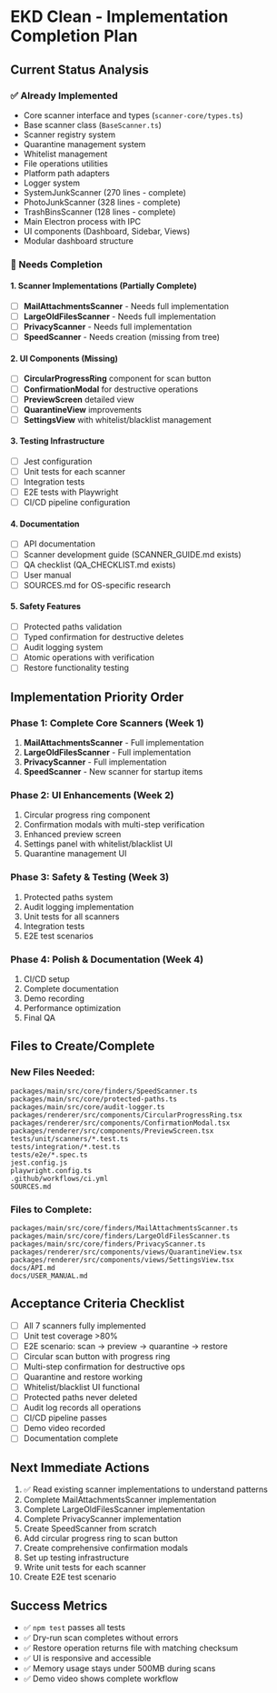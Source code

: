 # EKD Clean - Implementation Completion Plan

## Current Status Analysis

### ✅ Already Implemented
- Core scanner interface and types (`scanner-core/types.ts`)
- Base scanner class (`BaseScanner.ts`)
- Scanner registry system
- Quarantine management system
- Whitelist management
- File operations utilities
- Platform path adapters
- Logger system
- SystemJunkScanner (270 lines - complete)
- PhotoJunkScanner (328 lines - complete)
- TrashBinsScanner (128 lines - complete)
- Main Electron process with IPC
- UI components (Dashboard, Sidebar, Views)
- Modular dashboard structure

### 🔧 Needs Completion

#### 1. Scanner Implementations (Partially Complete)
- [ ] **MailAttachmentsScanner** - Needs full implementation
- [ ] **LargeOldFilesScanner** - Needs full implementation
- [ ] **PrivacyScanner** - Needs full implementation
- [ ] **SpeedScanner** - Needs creation (missing from tree)

#### 2. UI Components (Missing)
- [ ] **CircularProgressRing** component for scan button
- [ ] **ConfirmationModal** for destructive operations
- [ ] **PreviewScreen** detailed view
- [ ] **QuarantineView** improvements
- [ ] **SettingsView** with whitelist/blacklist management

#### 3. Testing Infrastructure
- [ ] Jest configuration
- [ ] Unit tests for each scanner
- [ ] Integration tests
- [ ] E2E tests with Playwright
- [ ] CI/CD pipeline configuration

#### 4. Documentation
- [ ] API documentation
- [ ] Scanner development guide (SCANNER_GUIDE.md exists)
- [ ] QA checklist (QA_CHECKLIST.md exists)
- [ ] User manual
- [ ] SOURCES.md for OS-specific research

#### 5. Safety Features
- [ ] Protected paths validation
- [ ] Typed confirmation for destructive deletes
- [ ] Audit logging system
- [ ] Atomic operations with verification
- [ ] Restore functionality testing

## Implementation Priority Order

### Phase 1: Complete Core Scanners (Week 1)
1. **MailAttachmentsScanner** - Full implementation
2. **LargeOldFilesScanner** - Full implementation  
3. **PrivacyScanner** - Full implementation
4. **SpeedScanner** - New scanner for startup items

### Phase 2: UI Enhancements (Week 2)
1. Circular progress ring component
2. Confirmation modals with multi-step verification
3. Enhanced preview screen
4. Settings panel with whitelist/blacklist UI
5. Quarantine management UI

### Phase 3: Safety & Testing (Week 3)
1. Protected paths system
2. Audit logging implementation
3. Unit tests for all scanners
4. Integration tests
5. E2E test scenarios

### Phase 4: Polish & Documentation (Week 4)
1. CI/CD setup
2. Complete documentation
3. Demo recording
4. Performance optimization
5. Final QA

## Files to Create/Complete

### New Files Needed:
```
packages/main/src/core/finders/SpeedScanner.ts
packages/main/src/core/protected-paths.ts
packages/main/src/core/audit-logger.ts
packages/renderer/src/components/CircularProgressRing.tsx
packages/renderer/src/components/ConfirmationModal.tsx
packages/renderer/src/components/PreviewScreen.tsx
tests/unit/scanners/*.test.ts
tests/integration/*.test.ts
tests/e2e/*.spec.ts
jest.config.js
playwright.config.ts
.github/workflows/ci.yml
SOURCES.md
```

### Files to Complete:
```
packages/main/src/core/finders/MailAttachmentsScanner.ts
packages/main/src/core/finders/LargeOldFilesScanner.ts
packages/main/src/core/finders/PrivacyScanner.ts
packages/renderer/src/components/views/QuarantineView.tsx
packages/renderer/src/components/views/SettingsView.tsx
docs/API.md
docs/USER_MANUAL.md
```

## Acceptance Criteria Checklist

- [ ] All 7 scanners fully implemented
- [ ] Unit test coverage >80%
- [ ] E2E scenario: scan → preview → quarantine → restore
- [ ] Circular scan button with progress ring
- [ ] Multi-step confirmation for destructive ops
- [ ] Quarantine and restore working
- [ ] Whitelist/blacklist UI functional
- [ ] Protected paths never deleted
- [ ] Audit log records all operations
- [ ] CI/CD pipeline passes
- [ ] Demo video recorded
- [ ] Documentation complete

## Next Immediate Actions

1. ✅ Read existing scanner implementations to understand patterns
2. Complete MailAttachmentsScanner implementation
3. Complete LargeOldFilesScanner implementation
4. Complete PrivacyScanner implementation
5. Create SpeedScanner from scratch
6. Add circular progress ring to scan button
7. Create comprehensive confirmation modals
8. Set up testing infrastructure
9. Write unit tests for each scanner
10. Create E2E test scenario

## Success Metrics

- ✅ `npm test` passes all tests
- ✅ Dry-run scan completes without errors
- ✅ Restore operation returns file with matching checksum
- ✅ UI is responsive and accessible
- ✅ Memory usage stays under 500MB during scans
- ✅ Demo video shows complete workflow

